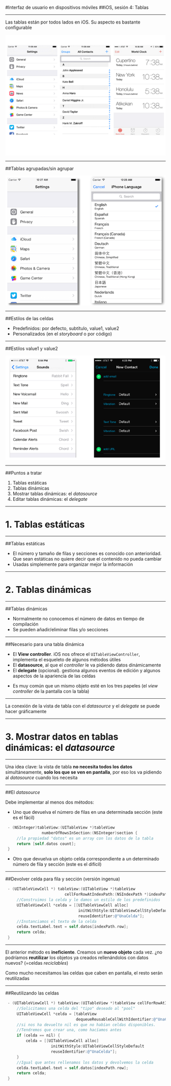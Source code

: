 #Interfaz de usuario en dispositivos móviles
##iOS, sesión 4: Tablas



---

Las tablas están por todos lados en iOS. Su aspecto es bastante configurable

<!-- .element class="stretch" -->
![](img/apps_tablas.png)

---

##Tablas agrupadas/sin agrupar

![](img/tabla_agrup_plain.png)


---

##Estilos de las celdas

- Predefinidos: por defecto, subtítulo, value1, value2
- Personalizados (en el *storyboard* o por código)


---

##Estilos value1 y value2

![](img/tabla_value1_value2.png)


---

##Puntos a tratar

1. Tablas estáticas 
2. Tablas dinámicas
2. Mostrar tablas dinámicas: el *datasource*
3. Editar tablas dinámicas: el *delegate*

---

# 1. Tablas estáticas

---

##Tablas estáticas

- El número y tamaño de filas y secciones es conocido con anterioridad. Que sean estáticas no quiere decir que el contenido no pueda cambiar
- Usadas simplemente para organizar mejor la información

---

# 2. Tablas dinámicas

---

##Tablas dinámicas

- Normalmente no conocemos el número de datos en tiempo de compilación
- Se pueden añadir/eliminar filas y/o secciones


---

##Necesario para una tabla dinámica

+ El **View controller**. iOS nos ofrece el `UITableViewController`, implementa el esqueleto de algunos métodos útiles
+ El **datasource**, al que el *controller* le va pidiendo datos dinámicamente
+ El **delegate** (opcional). gestiona algunos eventos de edición y algunos aspectos de la apariencia de las celdas

- Es muy común que un mismo objeto esté en los tres papeles (el *view controller* de la pantalla con la tabla)

---

La conexión de la vista de tabla con el *datasource* y el *delegate* se puede hacer gráficamente


---

# 3. Mostrar datos en tablas dinámicas: el *datasource*

---

Una idea clave: la vista de tabla **no necesita todos los datos** simultáneamente, **solo los que se ven en pantalla**, por eso los va pidiendo al *datasource* cuando los necesita


---

##El *datasource*

Debe implementar al menos dos métodos:

- Uno que devuelva el número de filas en una determinada sección (este es el fácil)
    
```objectivec
 - (NSInteger)tableView:(UITableView *)tableView 
                numberOfRowsInSection:(NSInteger)section {
     //la propiedad "datos" es un array con los datos de la tabla
     return [self.datos count];
 }
 ```  

- Otro que devuelva un objeto celda correspondiente a un determinado número de fila y sección (este es el difícil)

---

##Devolver celda para fila y sección (versión ingenua)


```objectivec
 - (UITableViewCell *) tableView:(UITableView *)tableView 
                          cellForRowAtIndexPath:(NSIndexPath *)indexPath {
     //Construimos la celda y le damos un estilo de los predefinidos
     UITableViewCell *celda = [[UITableViewCell alloc] 
                                initWithStyle:UITableViewCellStyleDefault
                                reuseIdentifier:@"UnaCelda"];
     //Instanciamos el texto de la celda
     celda.textLabel.text = self.datos[indexPath.row];
     return celda;
 }
 ```

---

El anterior método es **ineficiente**. Creamos un **nuevo objeto** cada vez. ¿no podríamos **reutilizar** los objetos ya creados rellenándolos con datos nuevos? (=celdas *reciclables*)

Como mucho necesitamos las celdas que caben en pantalla, el resto serán reutilizadas

---

##Reutilizando las celdas

```objectivec
 - (UITableViewCell *) tableView:(UITableView *)tableView cellForRowAtIndexPath:(NSIndexPath *)indexPath {
     //Solicitamos una celda del "tipo" deseado al "pool"
     UITableViewCell *celda = [tableView 
                               dequeueReusableCellWithIdentifier:@"UnaCelda"];
     //si nos ha devuelto nil es que no habían celdas disponibles. 
     //Tendremos que crear una, como hacíamos antes
     if (celda == nil) {
         celda = [[UITableViewCell alloc] 
                    initWithStyle:UITableViewCellStyleDefault 
                    reuseIdentifier:@"UnaCelda"];
     }
     //Igual que antes rellenamos los datos y devolvemos la celda
     celda.textLabel.text = self.datos[indexPath.row];
     return celda;
 }
 ```

